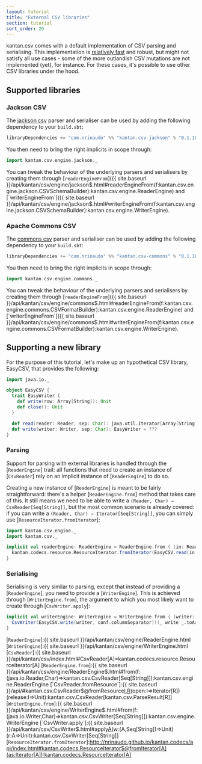 ```yaml
---
layout: tutorial
title: "External CSV libraries"
section: tutorial
sort_order: 20
---
```

kantan.csv comes with a default implementation of CSV parsing and serialising. This implementation is
[relatively fast](benchmarks.html) and robust, but might not satisfy all use cases - some of the more outlandish CSV
mutations are not implemented (yet), for instance. For these cases, it's possible to use other CSV libraries under the
hood.

## Supported libraries

### Jackson CSV

The [jackson csv] parser and serialiser can be used by adding the following dependency to your `build.sbt`:

```scala
libraryDependencies += "com.nrinaudo" %% "kantan.csv-jackson" % "0.1.18"
```

You then need to bring the right implicits in scope through:

```scala
import kantan.csv.engine.jackson._
```

You can tweak the behaviour of the underlying parsers and serialisers by creating them through
[`readerEngineFrom`]({{ site.baseurl }}/api/kantan/csv/engine/jackson$.html#readerEngineFrom(f:kantan.csv.engine.jackson.CSVSchemaBuilder):kantan.csv.engine.ReaderEngine)
and [`writerEngineFrom`]({{ site.baseurl }}/api/kantan/csv/engine/jackson$.html#writerEngineFrom(f:kantan.csv.engine.jackson.CSVSchemaBuilder):kantan.csv.engine.WriterEngine).


### Apache Commons CSV

The [commons csv] parser and serialiser can be used by adding the following dependency to your `build.sbt`:

```scala
libraryDependencies += "com.nrinaudo" %% "kantan.csv-commons" % "0.1.18"
```

You then need to bring the right implicits in scope through:

```scala
import kantan.csv.engine.commons._
```

You can tweak the behaviour of the underlying parsers and serialisers by creating them through
[`readerEngineFrom`]({{ site.baseurl }}/api/kantan/csv/engine/commons$.html#readerEngineFrom(f:kantan.csv.engine.commons.CSVFormatBuilder):kantan.csv.engine.ReaderEngine)
and [`writerEngineFrom`]({{ site.baseurl }}/api/kantan/csv/engine/commons$.html#writerEngineFrom(f:kantan.csv.engine.commons.CSVFormatBuilder):kantan.csv.engine.WriterEngine).


## Supporting a new library

For the purpose of this tutorial, let's make up an hypothetical CSV library, EasyCSV, that provides the following:

```scala
import java.io._

object EasyCSV {
  trait EasyWriter {
    def write(row: Array[String]): Unit
    def close(): Unit
  }

  def read(reader: Reader, sep: Char): java.util.Iterator[Array[String]] with Closeable = ???
  def write(writer: Writer, sep: Char): EasyWriter = ???
}
```


### Parsing

Support for parsing with external libraries is handled through the [`ReaderEngine`] trait: all functions that need
to create an instance of [`CsvReader`] rely on an implicit instance of [`ReaderEngine`] to do so.

Creating a new instance of [`ReaderEngine`] is meant to be fairly straightforward: there's a helper
[`ReaderEngine.from`] method that takes care of this. It still means we need to be able to write a
`(Reader, Char) ⇒ CsvReader[Seq[String]]`, but the most common scenario is already covered: if you can write a
`(Reader, Char) ⇒ Iterator[Seq[String]]`, you can simply use [`ResourceIterator.fromIterator`]:

```scala
import kantan.csv.engine._
import kantan.csv._

implicit val readerEngine: ReaderEngine = ReaderEngine.from { (in: Reader, conf: CsvConfiguration) ⇒
  kantan.codecs.resource.ResourceIterator.fromIterator(EasyCSV.read(in, conf.columnSeparator))
}
```

### Serialising

Serialising is very similar to parsing, except that instead of providing a [`ReaderEngine`], you need to provide a
[`WriterEngine`]. This is achieved through [`WriterEngine.from`], the argument to which you most likely want to create
through [`CsvWriter.apply`]:

```scala
implicit val writerEngine: WriterEngine = WriterEngine.from { (writer: Writer, conf: CsvConfiguration) ⇒
  CsvWriter(EasyCSV.write(writer, conf.columnSeparator))(_ write _.toArray)(_.close())
}
```

[commons csv]:https://commons.apache.org/proper/commons-csv/
[jackson csv]:https://github.com/FasterXML/jackson-dataformat-csv
[opencsv]:http://opencsv.sourceforge.net
[`ReaderEngine`]:{{ site.baseurl }}/api/kantan/csv/engine/ReaderEngine.html
[`WriterEngine`]:{{ site.baseurl }}/api/kantan/csv/engine/WriterEngine.html
[`CsvReader`]:{{ site.baseurl }}/api/kantan/csv/index.html#CsvReader[A]=kantan.codecs.resource.ResourceIterator[A]
[`ReaderEngine.from`]:{{ site.baseurl }}/api/kantan/csv/engine/ReaderEngine$.html#from(f:(java.io.Reader,Char)=>kantan.csv.CsvReader[Seq[String]]):kantan.csv.engine.ReaderEngine
[`CsvReader.fromResource`]:{{ site.baseurl }}/api/#kantan.csv.CsvReader$@fromResource[I,R](in:I)(open:I=>Iterator[R])(release:I=>Unit):kantan.csv.CsvReader[kantan.csv.ParseResult[R]]
[`WriterEngine.from`]:{{ site.baseurl }}/api/kantan/csv/engine/WriterEngine$.html#from(f:(java.io.Writer,Char)=>kantan.csv.CsvWriter[Seq[String]]):kantan.csv.engine.WriterEngine
[`CsvWriter.apply`]:{{ site.baseurl }}/api/kantan/csv/CsvWriter$.html#apply[A](out:A)(w:(A,Seq[String])=>Unit)(r:A=>Unit):kantan.csv.CsvWriter[Seq[String]]
[`ResourceIterator.fromIterator`]:http://nrinaudo.github.io/kantan.codecs/api/index.html#kantan.codecs.ResourceIterator$@fromIterator[A](as:Iterator[A]):kantan.codecs.ResourceIterator[A]
